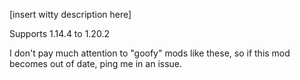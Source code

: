 [insert witty description here]

Supports 1.14.4 to 1.20.2

I don't pay much attention to "goofy" mods like these, so if this mod becomes out of date, ping me in an issue.
